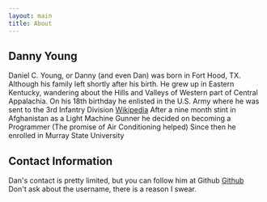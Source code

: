 ```yaml
---
layout: main
title: About
---
```


## Danny Young

Daniel C. Young, or Danny (and even Dan) was born in Fort Hood, TX. Although his family left shortly after his birth.
He grew up in Eastern Kentucky, wandering about the Hills and Valleys of Western part of Central Appalachia.
On his 18th birthday he enlisted in the U.S. Army where he was sent to the 3rd Infantry Division [Wikipedia](https://en.wikipedia.org/wiki/3rd_Infantry_Division_(United_States))
After a nine month stint in Afghanistan as a Light Machine Gunner he decided on becoming a Programmer (The promise of Air Conditioning helped)
Since then he enrolled in Murray State University

## Contact Information

Dan's contact is pretty limited, but you can follow him at Github [Github](https://github.com/BurgerDan)
Don't ask about the username, there is a reason I swear.
